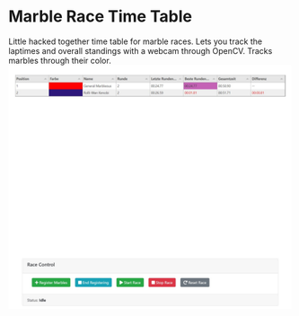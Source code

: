 # Marble Race Time Table
Little hacked together time table for marble races. Lets you track the laptimes and overall standings with a webcam through OpenCV. Tracks marbles through their color.
![alt text](https://github.com/lpiribauer/marble_timer/blob/main/marble_timer.jpg?raw=true)
